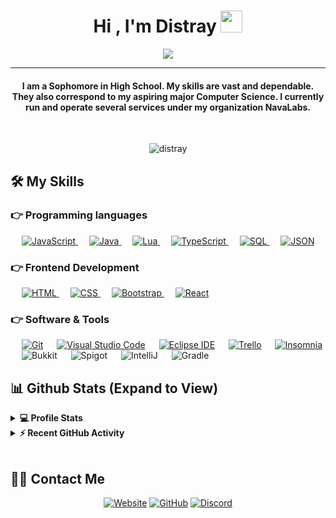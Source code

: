 <h1 align="center">Hi , I'm Distray <img src="https://media.giphy.com/media/hvRJCLFzcasrR4ia7z/giphy.gif" width="35"></h1>
<p align="center">
  <a href="https://github.com/distray/readme-typing-svg"><img src="https://readme-typing-svg.herokuapp.com?lines=Backend+Developer;Web+Developer;API%20Designer;Entrepreneur;Minecraft%20Developer;&center=true&width=500&height=50"></a>
</p>
<hr/>
<h4 align="center">I am a Sophomore in High School. My skills are vast and dependable. They also correspond to my aspiring major Computer Science. I currently run and operate several services under my organization NavaLabs.</h4>
<br>
<p align="center"> <img src="https://komarev.com/ghpvc/?username=distray&label=Profile%20views&color=0e75b6&style=plastic" alt="distray" /> </p>

## 🛠️ My Skills

### 👉 Programming languages

<p align="left"> 
  &emsp;
  <a href="https://developer.mozilla.org/en-US/docs/Web/JavaScript" target="_blank"> 
     <img alt="JavaScript" src="https://img.shields.io/badge/JavaScript%20-%23F7DF1E.svg?logo=javascript&logoColor=black">
   </a>
  &emsp;
  <a href="https://www.java.com" target="_blank"> 
    <img alt="Java" src="https://img.shields.io/badge/Java-%23007396.svg?logo=java&logoColor=orange">
  </a>
  &emsp;
   <a href="https://www.lua.org" target="_blank">
    <img alt="Lua" src="https://img.shields.io/badge/Lua%20-%2314354C.svg?logo=lua&logoColor=purple">
  </a>
  &emsp;
  <a href="https://www.typescriptlang.org/" target="_blank">
    <img alt="TypeScript" src="https://img.shields.io/badge/TypeScript-%23777BB4.svg?logo=TypeScript&logoColor=white"/>                                                 
  </a>
  &emsp;
  <a href="https://www.sql.org/" target="_blank">
    <img alt="SQL" src="https://img.shields.io/badge/MySQL-%23777BB4.svg?logo=MySQL&logoColor=white"/>                                                 
  </a>
  &emsp;
  <a href="https://www.JSON.org/" target="_blank">
    <img alt="JSON" src="https://img.shields.io/badge/JSON-%23777BB4.svg?logo=JSON&logoColor=black"/>                                                 
  </a>
</p>

### 👉 Frontend Development
<p align="left"> 
  &emsp; 
  <a href="https://www.w3.org/html/" target="_blank"> 
   <img alt="HTML" src="https://img.shields.io/badge/HTML5%20-%23E34F26.svg?logo=html5&logoColor=white">
  </a>   
  &emsp;
  <a href="https://www.w3schools.com/css/" target="_blank">
    <img alt="CSS" src="https://img.shields.io/badge/CSS%20-%231572B6.svg?logo=css3&logoColor=white">
  </a> 
   &emsp;
  <a href="https://getbootstrap.com" target="_blank"> 
    <img alt="Bootstrap" src="https://img.shields.io/badge/Bootstrap-%23563D7C.svg?style=flat&logo=bootstrap&logoColor=yellow"/>
  </a>
   &emsp;
  <a href="#" target="_blank"> 
    <img alt="React" src="https://img.shields.io/badge/React-%23563D7C.svg?style=flat&logo=react&logoColor=aqua"/>
  </a>
</p>

 ### 👉 Software & Tools
 
<p>
  &emsp;
    <a href="#"><img alt="Git" src="https://img.shields.io/badge/Git%20-%23F05033.svg?logo=git&logoColor=white"></a>
  &emsp;
    <a href="#"><img alt="Visual Studio Code" src="https://img.shields.io/badge/Visual%20Studio%20Code-0078d7.svg?logo=visual-studio-code&logoColor=white"></a>
  &emsp;
    <a href="#"><img alt="Eclipse IDE" src="https://img.shields.io/badge/-Eclipse%20IDE-FE7A16?logo=eclipse-ide&logoColor=purple"></a>
  &emsp;
    <a href="#"><img alt="Trello" src="https://img.shields.io/badge/-Trello-FE7A16?logo=trello&logoColor=black"></a>
  &emsp;
    <a href="#"><img alt="Insomnia" src="https://img.shields.io/badge/-Insomnia-FE7A16?logo=Insomnia&logoColor=blue"></a>
  &emsp;
    <a href"#"><img alt="Bukkit" src="https://img.shields.io/badge/-Bukkit%20API-FE7A16?logo=Bukkit&logoColor=orange"></a>
  &emsp;
    <a href"#"><img alt="Spigot" src="https://img.shields.io/badge/-Spigot-FE7A16?logo=Spigot&logoColor=orange"></a>
  &emsp;
    <a href"#"><img alt="IntelliJ" src="https://img.shields.io/badge/-IntelliJ-FE7A16?logo=JetBrains&logoColor=white"></a>
  &emsp;
    <a href"#"><img alt="Gradle" src="https://img.shields.io/badge/-Gradle-FE7A16?logo=Gradle&logoColor=blue"></a>
  

## 📊 Github Stats (Expand to View) 


<details> 
  <summary><b>💻 Profile Stats</b></summary>
  <br/>
  <p align="center">
    <a href="https://github.com/anuraghazra/github-readme-stats"><img alt="Distray's Github Stats" src="https://github-readme-stats.vercel.app/api?username=distray&show_icons=true&count_private=true&theme=algolia" height="192px"/></a>
<br/>
  &nbsp;
	  <img src="https://github-readme-stats.vercel.app/api/top-langs?username=distray&show_icons=true&locale=en&layout=compact&theme=algolia" alt="distray" height="192px"/>
  <br/>
  <b>Note:</b> Top languages is only a metric of the languages my public code consists of and doesn't reflect experience or skill level.
  </p>
</details>


<details>
  <summary><b>⚡ Recent GitHub Activity</b></summary>
  <br/>
   <a href="https://github.com/distray"><img alt="My Activity Graph" src="https://activity-graph.herokuapp.com/graph?username=distray&custom_title=Distray's%20Contribution%20Graph&theme=react-dark" /></a>
  <br/>

</details>

<br/>

## 🙋‍♀️ Contact Me
<p align="center">
  <a href="https://navalabs.net"><img src="https://img.icons8.com/bubbles/50/000000/web.png" alt="Website"/></a>
	<a href="https://github.com/Candida18"><img src="https://img.icons8.com/bubbles/50/000000/github.png" alt="GitHub"/></a>
  <a href="https://discord.gg/7zvWbEw9mw"><img src="https://img.icons8.com/bubbles/50/00000/discord.png" alt="Discord"/><a>
  
